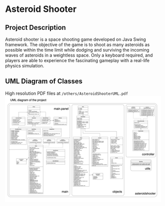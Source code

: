 # Asteroid Shooter
## Project Description
Asteroid shooter is a space shooting game developed on Java Swing framework. The objective of the game is to shoot as many asteroids as possible within the time limit while dodging and surviving the incoming waves of asteroids in a weightless space. Only a keyboard required, and players are able to experience the fascinating gameplay with a real-life physics simulation.
## UML Diagram of Classes
High resolution PDF files at `/others/AsteroidShooterUML.pdf`
![UML Diagram of project classes](/others/AsteroidShooterUML.jpg)
